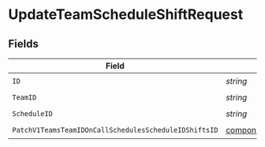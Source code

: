 # UpdateTeamScheduleShiftRequest


## Fields

| Field                                                                                                                                            | Type                                                                                                                                             | Required                                                                                                                                         | Description                                                                                                                                      |
| ------------------------------------------------------------------------------------------------------------------------------------------------ | ------------------------------------------------------------------------------------------------------------------------------------------------ | ------------------------------------------------------------------------------------------------------------------------------------------------ | ------------------------------------------------------------------------------------------------------------------------------------------------ |
| `ID`                                                                                                                                             | *string*                                                                                                                                         | :heavy_check_mark:                                                                                                                               | N/A                                                                                                                                              |
| `TeamID`                                                                                                                                         | *string*                                                                                                                                         | :heavy_check_mark:                                                                                                                               | N/A                                                                                                                                              |
| `ScheduleID`                                                                                                                                     | *string*                                                                                                                                         | :heavy_check_mark:                                                                                                                               | N/A                                                                                                                                              |
| `PatchV1TeamsTeamIDOnCallSchedulesScheduleIDShiftsID`                                                                                            | [components.PatchV1TeamsTeamIDOnCallSchedulesScheduleIDShiftsID](../../models/components/patchv1teamsteamidoncallschedulesscheduleidshiftsid.md) | :heavy_check_mark:                                                                                                                               | N/A                                                                                                                                              |